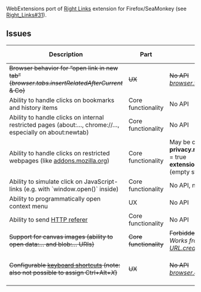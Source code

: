 WebExtensions port of <a href="https://github.com/Infocatcher/Right_Links">Right Links</a> extension for Firefox/SeaMonkey (see <a href="https://github.com/Infocatcher/Right_Links/issues/31">Right_Links#31</a>).

## Issues
<table>
<thead>
	<tr>
		<th>Description</th>
		<th>Part</th>
		<th>Status</th>
		<th>Severity</th>
		<th>Firefox bug</th>
	</tr>
</thead>
<tbody>
	<tr>
		<td><del>Browser behavior for “open link in new tab” (<em>browser.tabs.insertRelatedAfterCurrent</em> & Co)</del></td>
		<td><del>UX</del></td>
		<td><del>No API</del><br><em><a href="https://developer.mozilla.org/Add-ons/WebExtensions/API/tabs/create">browser.tabs.create({ openerTabId: … })</a> in Firefox 57+</td>
		<td><del>Major</del></td>
		<td></td>
	</tr>
	<tr>
		<td>Ability to handle clicks on bookmarks and history items</td>
		<td>Core functionality</td>
		<td>No API</td>
		<td>Major</td>
		<td></td>
	</tr>
	<tr>
		<td>Ability to handle clicks on internal restricted pages (about:…, chrome://…, especially on about:newtab)</td>
		<td>Core functionality</td>
		<td>No API</td>
		<td>Major</td>
		<td></td>
	</tr>
	<tr>
		<td>Ability to handle clicks on restricted webpages (like <a href="https://addons.mozilla.org/">addons.mozilla.org</a>)</td>
		<td>Core functionality</td>
		<td>
			May be configured (at your own risk) in about:config:
			<br><strong>privacy.resistFingerprinting.block_mozAddonManager</strong> = true
			<br><strong>extensions.webextensions.restrictedDomains</strong> = "" (empty string, or remove some domains as you like)
		</td>
		<td>Major</td>
		<td></td>
	</tr>
	<tr>
		<td>Ability to simulate click on JavaScript-links (e.g. with `window.open()` inside)</td>
		<td>Core functionality</td>
		<td>No API, new tabs/windows will be blocked</td>
		<td>Major</td>
		<td></td>
	</tr>
	<tr>
		<td>Ability to programmatically open context menu</td>
		<td>UX</td>
		<td>No API</td>
		<td>Major</td>
		<td></td>
	</tr>
	<tr>
		<td>Ability to send <a href="https://wikipedia.org/wiki/HTTP_referer">HTTP referer</a></td>
		<td>Core functionality</td>
		<td>No API</td>
		<td>Major</td>
		<td></td>
	</tr>
	<tr>
		<td><del>Support for canvas images (ability to open data:… and blob:… URIs)</del></td>
		<td><del>Core functionality</del></td>
		<td><del>Forbidden</del><br><em>Works from background script: <a href="https://github.com/Infocatcher/Right_Links_WE/commit/0a0d5bb1fa52dfea9c8cb78827eeed2348647e81">URL.createObjectURL(Blob)</a></em></td>
		<td><del>Minor</del></td>
		<td></td>
	</tr>
	<tr>
		<td><del>Configurable <a href="https://developer.mozilla.org/Add-ons/WebExtensions/manifest.json/commands">keyboard shortcuts</a> (note: also not possible to assign Ctrl+Alt+<em>X</em>)</del></td>
		<td><del>UX</del></td>
		<td><del>No API</del><br><em><a href="https://developer.mozilla.org/Add-ons/WebExtensions/API/commands/update">browser.commands.update()</a> in Firefox 60+</em></td>
		<td><del>Minor</del></td>
		<td><del><a href="https://bugzilla.mozilla.org/show_bug.cgi?id=1421811">Bug 1421811</a></del>, <a href="https://bugzilla.mozilla.org/show_bug.cgi?id=1303384">bug 1303384</a></td>
	</tr>
</tbody>
</table>
